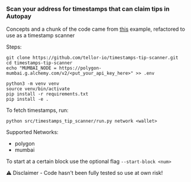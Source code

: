 ### Scan your address for timestamps that can claim tips in Autopay

Concepts and a chunk of the code came from [this](https://web3py.readthedocs.io/en/stable/examples.html#example-code) example, refactored to use as a timestamp scanner


Steps:
```cli
git clone https://github.com/tellor-io/timestamps-tip-scanner.git
cd timestamps-tip-scanner
echo "MUMBAI_NODE = https://polygon-mumbai.g.alchemy.com/v2/<put_your_api_key_here>" >> .env
```
```cli
python3 -m venv venv
source venv/bin/activate
pip install -r requirements.txt
pip install -e .
```
To fetch timestamps, run:
```cli
python src/timestamps_tip_scanner/run.py network <wallet>
```
Supported Networks:
- polygon
- mumbai

To start at a certain block use the optional flag ```--start-block <num>```

:warning: Disclaimer - Code hasn't been fully tested so use at own risk!

